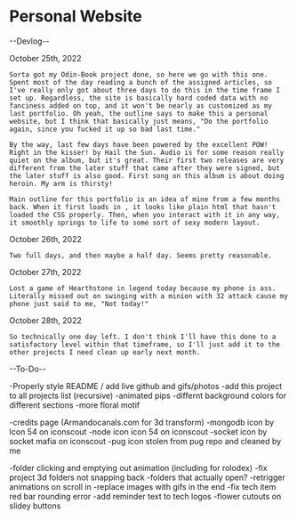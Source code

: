 # Personal Website

--Devlog--

October 25th, 2022

    Sorta got my Odin-Book project done, so here we go with this one. Spent most of the day reading a bunch of the assigned articles, so I've really only got about three days to do this in the time frame I set up. Regardless, the site is basically hard coded data with no fanciness added on top, and it won't be nearly as customized as my last portfolio. Oh yeah, the outline says to make this a personal website, but I think that basically just means, "Do the portfolio again, since you fucked it up so bad last time."

    By the way, last few days have been powered by the excellent POW! Right in the kisser! by Hail the Sun. Audio is for some reason really quiet on the album, but it's great. Their first two releases are very different from the later stuff that came after they were signed, but the later stuff is also good. First song on this album is about doing heroin. My arm is thirsty!

    Main outline for this portfolio is an idea of mine from a few months back. When it first loads in , it looks like plain html that hasn't loaded the CSS properly. Then, when you interact with it in any way, it smoothly springs to life to some sort of sexy modern layout.

October 26th, 2022

    Two full days, and then maybe a half day. Seems pretty reasonable.

October 27th, 2022

    Lost a game of Hearthstone in legend today because my phone is ass. Literally missed out on swinging with a minion with 32 attack cause my phone just said to me, "Not today!"

October 28th, 2022

    So technically one day left. I don't think I'll have this done to a satisfactory level within that timeframe, so I'll just add it to the other projects I need clean up early next month. 

--To-Do--

-Properly style README / add live github and gifs/photos
-add this project to all projects list (recursive)
-animated pips 
-differnt background colors for different sections
-more floral motif

-credits page (Armandocanals.com for 3d transform)
-mongodb icon by Icon 54 on iconscout
-node icon icon 54 on iconscout
-socket icon by socket mafia on iconscout
-pug icon stolen from pug repo and cleaned by me

-folder clicking and emptying out animation (including for rolodex)
-fix project 3d folders not snapping back
-folders that actually open?
-retrigger animations on scroll in
-replace images with gifs in the end
-fix tech item red bar rounding error
-add reminder text to tech logos
-flower cutouts on slidey buttons